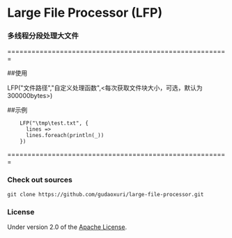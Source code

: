 Large File Processor (LFP)
===
### 多线程分段处理大文件

 =======================================================

##使用

LFP("文件路径","自定义处理函数",<每次获取文件块大小，可选，默认为300000bytes>)

##示例

        LFP("\tmp\test.txt", {
          lines =>
          lines.foreach(println(_))
        })

=======================================================


### Check out sources
`git clone https://github.com/gudaoxuri/large-file-processor.git`

### License

Under version 2.0 of the [Apache License][].

[Apache License]: http://www.apache.org/licenses/LICENSE-2.0

